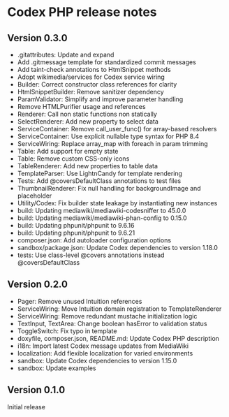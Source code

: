 # Codex PHP release notes

## Version 0.3.0

* .gitattributes: Update and expand
* Add .gitmessage template for standardized commit messages
* Add taint-check annotations to HtmlSnippet methods
* Adopt wikimedia/services for Codex service wiring
* Builder: Correct constructor class references for clarity
* HtmlSnippetBuilder: Remove sanitizer dependency
* ParamValidator: Simplify and improve parameter handling
* Remove HTMLPurifier usage and references
* Renderer: Call non static functions non statically
* SelectRenderer: Add new property to select data
* ServiceContainer: Remove call_user_func() for array-based resolvers
* ServiceContainer: Use explicit nullable type syntax for PHP 8.4
* ServiceWiring: Replace array_map with foreach in param trimming
* Table: Add support for empty state
* Table: Remove custom CSS-only icons
* TableRenderer: Add new properties to table data
* TemplateParser: Use LightnCandy for template rendering
* Tests: Add @coversDefaultClass annotations to test files
* ThumbnailRenderer: Fix null handling for backgroundImage and placeholder
* Utility/Codex: Fix builder state leakage by instantiating new instances
* build: Updating mediawiki/mediawiki-codesniffer to 45.0.0
* build: Updating mediawiki/mediawiki-phan-config to 0.15.0
* build: Updating phpunit/phpunit to 9.6.16
* build: Updating phpunit/phpunit to 9.6.21
* composer.json: Add autoloader configuration options
* sandbox/package.json: Update Codex dependencies to version 1.18.0
* tests: Use class-level @covers annotations instead @coversDefaultClass

## Version 0.2.0

* Pager: Remove unused Intuition references
* ServiceWiring: Move Intuition domain registration to TemplateRenderer
* ServiceWiring: Remove redundant mustache initialization logic
* TextInput, TextArea: Change boolean hasError to validation status
* ToggleSwitch: Fix typo in template
* doxyfile, composer.json, README.md: Update Codex PHP description
* i18n: Import latest Codex message updates from MediaWiki
* localization: Add flexible localization for varied environments
* sandbox: Update Codex dependencies to version 1.15.0
* sandbox: Update examples

## Version 0.1.0

Initial release
